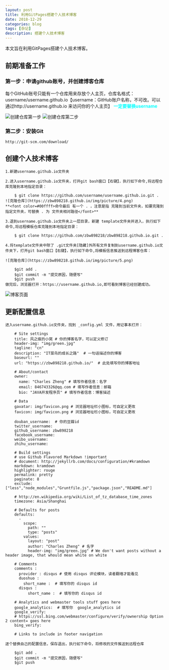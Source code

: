 ```yaml
---
layout: post
title: 利用GitPages搭建个人技术博客
date: 2018-12-29
categories: blog
tags: [杂记]
description: 搭建个人技术博客
---
```


本文旨在利用GitPages搭建个人技术博客。

## 前期准备工作

### 第一步：申请github账号，并创建博客仓库

每个GitHub账号只能有一个仓库用来存放个人主页，仓库名格式：
username/username.github.io【username：GitHub账户名称，不可改。可以通过http://username.github.io 来访问你的个人主页】
**<font color=#00ffff>一定要替换username</font>**

![创建仓库第一步](https://zbw898218.github.io/img/picture/1.png)
![创建仓库第二步](https://zbw898218.github.io/img/picture/2.png)

### 第二步：安装Git

``` Git下载地址
http://git-scm.com/download/
```

## 创建个人技术博客

```
1.新建username.github.io文件夹

```
```
2.进入username.github.io文件夹，打开git bash窗口【右键】，执行如下命令,将远程仓库克隆到本地指定目录：

	$ git clone https://github.com/username/username.github.io.git .
![克隆仓库](https://zbw898218.github.io/img/picture/4.png)
**<font color=#00ffff>命令最后 有一个 . ，注意是指 克隆到当前文件夹，如要克隆到指定文件夹，可替换 . 为 文件夹相对路径</font>**
```
```
3.退到username.github.io文件夹上一层目录，新建 template文件夹并进入，执行如下命令,将远程模板仓库克隆到本地指定目录：

	$ git clone https://github.com/zbw898218/zbw898218.github.io.git .
```
```
4.将template文件夹中除了 .git文件夹[隐藏]外所有文件复制到username.github.io文件夹下，打开git bash窗口【右键】，执行如下命令,将模板信息推送到远程博客仓库：

![克隆仓库](https://zbw898218.github.io/img/picture/5.png)

	$git add .
	$git commit -m "提交原因，随便写"
	$git push
做完后，浏览器打开：https://username.github.io,即可看到博客已经创建成功。
```

![博客页面](https://zbw898218.github.io/img/picture/3.png)

## 更新配置信息

```
进入username.github.io文件夹，找到 _config.yml 文件，用记事本打开：

	# Site settings
	title: 风之痕的小窝 # 你的博客名字，可以定义修订
	header-img: "img/green.jpg"
	tagline: "cn"  
	description: "IT菜鸟的成长之路"  # 一句话描述你的博客
	baseurl: ""
	url: "https://zbw898218.github.io/"  # 此处填写你的博客地址 
	
	# About/contact
	owner: 
	  name: "Charles Zheng" # 填写作者信息：名字
	  email: 846743326@qq.com # 填写作者信息：邮箱
	  bio: "JAVA开发程序员" # 填写作者信息：博客描述
	
	# Data
	gavatar: img/favicon.png # 浏览器地址栏小图标，可自定义更改
	favicon: img/favicon.png # 浏览器地址栏小图标，可自定义更改
	
	douban_username:  # 你的豆瓣id
	twitter_username: 
	github_username: zbw898218
	facebook_username: 
	weibo_username: 
	zhihu_username: 
	
	# Build settings  
	# use Github Flavored Markdown !important  
	# document: http://jekyllrb.com/docs/configuration/#kramdown  
	markdown: kramdown
	highlighter: rouge
	permalink: pretty
	paginate: 8
	exclude: ["less","node_modules","Gruntfile.js","package.json","README.md"]
	
	# http://en.wikipedia.org/wiki/List_of_tz_database_time_zones
	timezone: Asia/Shanghai
	
	# Defaults for posts
	defaults:
	  -
	    scope: 
	      path: ""
	      type: "posts"
	    values:
	      layout: "post"
	      author: "Charles Zheng" # 名字
	      header-img: "img/green.jpg" # We don't want posts without a header image, that whould mean white on white
	
	# Comments 
	comments :
	  provider : disqus # 使用 disqus 评论模块，读者翻墙才能看见
	  duoshuo :
	    short_name :  # 填写你的 disqus id
	  disqus :
	      short_name :  # 填写你的 disqus id
	
	# Analytics and webmaster tools stuff goes here
	google_analytics:  # 填写你  google_analytics id
	google_verify:
	# https://ssl.bing.com/webmaster/configure/verify/ownership Option 2 content= goes here
	bing_verify:
	
	# Links to include in footer navigation	

逐个替换自己的配置信息，保存退出，执行如下命令，将修改的文件推送到远程仓库
	
	$git add .
	$git commit -m "提交原因，随便写"
	$git push

```